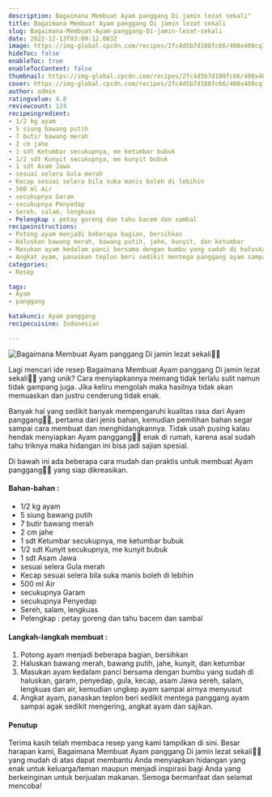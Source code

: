 ```yaml
---
description: Bagaimana Membuat Ayam panggang Di jamin lezat sekali"
title: Bagaimana Membuat Ayam panggang Di jamin lezat sekali
slug: Bagaimana-Membuat-Ayam-panggang-Di-jamin-lezat-sekali
date: 2022-12-13T03:09:12.063Z
image: https://img-global.cpcdn.com/recipes/2fc4d5b7d188fc66/400x400cq70/photo.jpg
hideToc: false
enableToc: true
enableTocContent: false
thumbnail: https://img-global.cpcdn.com/recipes/2fc4d5b7d188fc66/400x400cq70/photo.jpg
cover: https://img-global.cpcdn.com/recipes/2fc4d5b7d188fc66/400x400cq70/photo.jpg
author: admin
ratingvalue: 4.8
reviewcount: 124
recipeingredient:
- 1/2 kg ayam
- 5 siung bawang putih
- 7 butir bawang merah
- 2 cm jahe
- 1 sdt Ketumbar secukupnya, me ketumbar bubuk
- 1/2 sdt Kunyit secukupnya, me kunyit bubuk
- 1 sdt Asam Jawa
- sesuai selera Gula merah
- Kecap sesuai selera bila suka manis boleh di lebihin
- 500 ml Air
- secukupnya Garam
- secukupnya Penyedap
- Sereh, salam, lengkuas
- Pelengkap : petay goreng dan tahu bacem dan sambal
recipeinstructions:
- Potong ayam menjadi beberapa bagian, bersihkan
- Haluskan bawang merah, bawang putih, jahe, kunyit, dan ketumbar
- Masukan ayam kedalam panci bersama dengan bumbu yang sudah di haluskan, garam, penyedap, gula, kecap, asam Jawa sereh, salam, lengkuas dan air, kemudian ungkep ayam sampai airnya menyusut
- Angkat ayam, panaskan teplon beri sedikit mentega panggang ayam sampai agak sedikit mengering, angkat ayam dan sajikan.
categories:
- Resep

tags:
- Ayam
- panggang

katakunci: Ayam panggang
recipecuisine: Indonesian

---
```


![Bagaimana Membuat Ayam panggang Di jamin lezat sekali👩‍🍳](https://img-global.cpcdn.com/recipes/2fc4d5b7d188fc66/400x400cq70/photo.jpg)

Lagi mencari ide resep Bagaimana Membuat Ayam panggang Di jamin lezat sekali👩‍🍳 yang unik? Cara menyiapkannya memang tidak terlalu sulit namun tidak gampang juga. Jika keliru mengolah maka hasilnya tidak akan memuaskan dan justru cenderung tidak enak.

Banyak hal yang sedikit banyak mempengaruhi kualitas rasa dari Ayam panggang👩‍🍳, pertama dari jenis bahan, kemudian pemilihan bahan segar sampai cara membuat dan menghidangkannya. Tidak usah pusing kalau hendak menyiapkan Ayam panggang👩‍🍳 enak di rumah, karena asal sudah tahu triknya maka hidangan ini bisa jadi sajian spesial.

Di bawah ini ada beberapa cara mudah dan praktis untuk membuat Ayam panggang👩‍🍳 yang siap dikreasikan.

<!--inarticleads1-->

#### Bahan-bahan :

- 1/2 kg ayam
- 5 siung bawang putih
- 7 butir bawang merah
- 2 cm jahe
- 1 sdt Ketumbar secukupnya, me ketumbar bubuk
- 1/2 sdt Kunyit secukupnya, me kunyit bubuk
- 1 sdt Asam Jawa
- sesuai selera Gula merah
- Kecap sesuai selera bila suka manis boleh di lebihin
- 500 ml Air
- secukupnya Garam
- secukupnya Penyedap
- Sereh, salam, lengkuas
- Pelengkap : petay goreng dan tahu bacem dan sambal

<!--inarticleads2-->

#### Langkah-langkah membuat :

1. Potong ayam menjadi beberapa bagian, bersihkan
1. Haluskan bawang merah, bawang putih, jahe, kunyit, dan ketumbar
1. Masukan ayam kedalam panci bersama dengan bumbu yang sudah di haluskan, garam, penyedap, gula, kecap, asam Jawa sereh, salam, lengkuas dan air, kemudian ungkep ayam sampai airnya menyusut
1. Angkat ayam, panaskan teplon beri sedikit mentega panggang ayam sampai agak sedikit mengering, angkat ayam dan sajikan.

#### Penutup

Terima kasih telah membaca resep yang kami tampilkan di sini. Besar harapan kami, Bagaimana Membuat Ayam panggang Di jamin lezat sekali👩‍🍳 yang mudah di atas dapat membantu Anda menyiapkan hidangan yang enak untuk keluarga/teman maupun menjadi inspirasi bagi Anda yang berkeinginan untuk berjualan makanan. Semoga bermanfaat dan selamat mencoba!